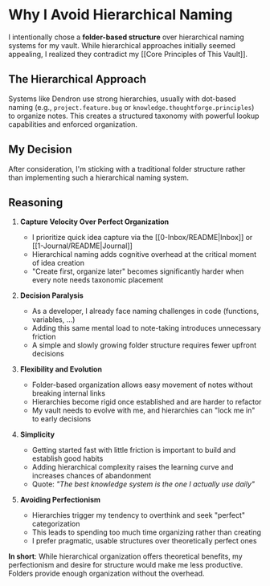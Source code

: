 # Why I Avoid Hierarchical Naming

I intentionally chose a **folder-based structure** over hierarchical naming systems for my vault. While hierarchical approaches initially seemed appealing, I realized they contradict my [[Core Principles of This Vault]].

## The Hierarchical Approach

Systems like Dendron use strong hierarchies, usually with dot-based naming (e.g., `project.feature.bug` or `knowledge.thoughtforge.principles`) to organize notes. This creates a structured taxonomy with powerful lookup capabilities and enforced organization.

## My Decision

After consideration, I'm sticking with a traditional folder structure rather than implementing such a hierarchical naming system.

## Reasoning

1. **Capture Velocity Over Perfect Organization**
	- I prioritize quick idea capture via the [[0-Inbox/README|Inbox]] or [[1-Journal/README|Journal]]
	- Hierarchical naming adds cognitive overhead at the critical moment of idea creation
	- "Create first, organize later" becomes significantly harder when every note needs taxonomic placement
   
2. **Decision Paralysis**
	- As a developer, I already face naming challenges in code (functions, variables, ...)
	- Adding this same mental load to note-taking introduces unnecessary friction
	- A simple and slowly growing folder structure requires fewer upfront decisions

3. **Flexibility and Evolution**
	- Folder-based organization allows easy movement of notes without breaking internal links
	- Hierarchies become rigid once established and are harder to refactor
	- My vault needs to evolve with me, and hierarchies can "lock me in" to early decisions

4. **Simplicity**
	- Getting started fast with little friction is important to build and establish good habits
	- Adding hierarchical complexity raises the learning curve and increases chances of abandonment
	- Quote: _"The best knowledge system is the one I actually use daily"_

5. **Avoiding Perfectionism**
	- Hierarchies trigger my tendency to overthink and seek "perfect" categorization
	- This leads to spending too much time organizing rather than creating
	- I prefer pragmatic, usable structures over theoretically perfect ones

**In short**: While hierarchical organization offers theoretical benefits, my perfectionism and desire for structure would make me less productive. Folders provide enough organization without the overhead.
